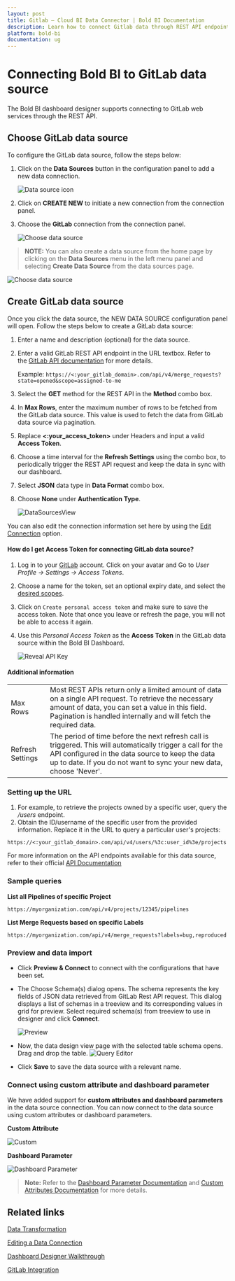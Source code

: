 ```yaml
---
layout: post
title: Gitlab – Cloud BI Data Connector | Bold BI Documentation
description: Learn how to connect Gitlab data through REST API endpoint with Bold BI Cloud and create data source.
platform: bold-bi
documentation: ug
---
```


# Connecting Bold BI to GitLab data source
The Bold BI dashboard designer supports connecting to GitLab web services through the REST API. 

## Choose GitLab data source
To configure the GitLab data source, follow the steps below:
1. Click on the **Data Sources** button in the configuration panel to add a new data connection.

   ![Data source icon](/static/assets/working-with-datasource/data-connectors/images/common/DataSourcesIcon.png)

2. Click on **CREATE NEW** to initiate a new connection from the connection panel.
3. Choose the **GitLab** connection from the connection panel.

   ![Choose data source](/static/assets/working-with-datasource/data-connectors/images/GitLab/ChooseDS.png)

> **NOTE:**  You can also create a data source from the home page by clicking on the **Data Sources** menu in the left menu panel and selecting **Create Data Source** from the data sources page.

   ![Choose data source](/static/assets/working-with-datasource/data-connectors/images/GitLab/ChooseDS_Server.png)


## Create GitLab data source
Once you click the data source, the NEW DATA SOURCE configuration panel will open. Follow the steps below to create a GitLab data source:
1. Enter a name and description (optional) for the data source.
2. Enter a valid GitLab REST API endpoint in the URL textbox. Refer to the [GitLab API documentation](https://GitLab.com/docs/api) for more details.

    Example: `https://<:your_gitlab_domain>.com/api/v4/merge_requests?state=opened&scope=assigned-to-me`  

3. Select the **GET** method for the REST API in the **Method** combo box.
4. In **Max Rows**, enter the maximum number of rows to be fetched from the GitLab data source. This value is used to fetch the data from GitLab data source via pagination.
5. Replace **&lt;:your_access_token&gt;** under Headers and input a valid **Access Token**.
6. Choose a time interval for the **Refresh Settings** using the combo box, to periodically trigger the REST API request and keep the data in sync with our dashboard.  
7. Select **JSON** data type in **Data Format** combo box.
8. Choose **None** under **Authentication Type**.

    ![DataSourcesView](/static/assets/working-with-datasource/data-connectors/images/GitLab/DataSourcesView.png)

You can also edit the connection information set here by using the [Edit Connection](/working-with-data-sources/editing-a-data-connection/) option.

#### How do I get Access Token for connecting GitLab data source?
1. Log in to your [GitLab](https://gitlab.com/users/sign_in) account. Click on your avatar and Go to *User Profile -> Settings -> Access Tokens*.
2. Choose a name for the token, set an optional expiry date, and select the [desired scopes](https://docs.gitlab.com/ee/user/profile/personal_access_tokens.html#limiting-scopes-of-a-personal-access-token).
3. Click on `Create personal access token` and make sure to save the access token. Note that once you leave or refresh the page, you will not be able to access it again.
4. Use this *Personal Access Token* as the **Access Token** in the GitLab data source within the Bold BI Dashboard.

   ![Reveal API Key](/static/assets/working-with-datasource/data-connectors/images/GitLab/AccessToken.png)

#### Additional information
<table width="600">
<tr>
<td>
Max Rows
</td>
<td>
Most REST APIs return only a limited amount of data on a single API request. To retrieve the necessary amount of data, you can set a value in this field. Pagination is handled internally and will fetch the required data.
</td>
</tr>
<tr>
<td>
Refresh Settings
</td>
<td>
The period of time before the next refresh call is triggered. This will automatically trigger a call for the API configured in the data source to keep the data up to date. If you do not want to sync your new data, choose 'Never'.
</td>
</tr>
</table>

### Setting up the URL

1. For example, to retrieve the projects owned by a specific user, query the */users* endpoint.
2. Obtain the ID/username of the specific user from the provided information.
Replace it in the URL to query a particular user's projects:

`https://<:your_gitlab_domain>.com/api/v4/users/%3c:user_id%3e/projects`

For more information on the API endpoints available for this data source, refer to their official [API Documentation]( https://docs.gitlab.com/ee/api/)

### Sample queries
**List all Pipelines of specific Project**

`https://myorganization.com/api/v4/projects/12345/pipelines`

**List Merge Requests based on specific Labels**

`https://myorganization.com/api/v4/merge_requests?labels=bug,reproduced`

### Preview and data import
* Click **Preview & Connect** to connect with the configurations that have been set.
* The Choose Schema(s) dialog opens. The schema represents the key fields of JSON data retrieved from GitLab Rest API request. This dialog displays a list of schemas in a treeview and its corresponding values in grid for preview. Select required schema(s) from treeview to use in designer and click **Connect**.

   ![Preview](/static/assets/working-with-datasource/data-connectors/images/common/Preview.png)

* Now, the data design view page with the selected table schema opens. Drag and drop the table.
   ![Query Editor](/static/assets/working-with-datasource/data-connectors/images/common/QueryEditor.png)

* Click **Save** to save the data source with a relevant name.

### Connect using custom attribute and dashboard parameter

We have added support for **custom attributes and dashboard parameters** in the data source connection. You can now connect to the data source using custom attributes or dashboard parameters.

**Custom Attribute**

![Custom](/static/assets/working-with-datasource/data-connectors/images/GitLab/Custom.png)

**Dashboard Parameter**

![Dashboard Parameter](/static/assets/working-with-datasource/data-connectors/images/GitLab/Dashboardparameter.png)

>**Note:** Refer to the [Dashboard Parameter Documentation](https://help.boldbi.com/working-with-data-sources/dashboard-parameter/) and [Custom Attributes Documentation](https://help.boldbi.com/working-with-data-sources/configuring-custom-attribute/) for more details.

## Related links
[Data Transformation](/working-with-data-sources/data-modeling/joining-table/)

[Editing a Data Connection](/working-with-data-sources/editing-a-data-connection/)   

[Dashboard Designer Walkthrough](/getting-started/creating-dashboard/)

[GitLab Integration](https://www.boldbi.com/integrations/gitlab?utm_source=syncfusion&utm_medium=documentation&utm_campaign=boldbigitlabintegration)